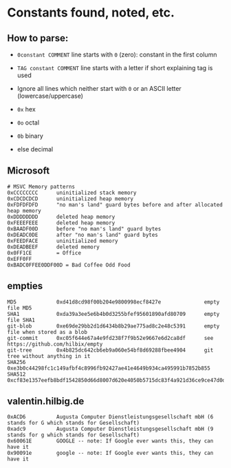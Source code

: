 # Constants found, noted, etc.

## How to parse:

- `0constant COMMENT` line starts with `0` (zero): constant in the first column
- `TAG constant COMMENT` line starts with a letter if short explaining tag is used
- Ignore all lines which neither start with `0` or an ASCII letter (lowercase/uppercase)

- `0x` hex
- `0o` octal
- `0b` binary
- else decimal

## Microsoft

```
# MSVC Memory patterns
0xCCCCCCCC      uninitialized stack memory
0xCDCDCDCD      uninitialized heap memory
0xFDFDFDFD      "no man's land" guard bytes before and after allocated heap memory
0xDDDDDDDD      deleted heap memory
0xFEEEFEEE      deleted heap memory
0xBAADF00D      before "no man's land" guard bytes
0xDEADC0DE      after "no man's land" guard bytes
0xFEEDFACE      uninitialized memory
0xDEADBEEF      deleted memory
0x0FF1CE        = Office
0xEFF0FF
0xBADC0FFEE0DDF00D = Bad Coffee Odd Food
```

## empties

```
MD5             0xd41d8cd98f00b204e9800998ecf8427e              empty file MD5
SHA1            0xda39a3ee5e6b4b0d3255bfef95601890afd80709      empty file SHA1
git-blob        0xe69de29bb2d1d6434b8b29ae775ad8c2e48c5391      empty file when stored as a blob
git-commit      0xc05f644e67a4e9fd238f7f9b52e9667e6d2ca8df      see https://github.com/hilbix/empty
git-tree        0x4b825dc642cb6eb9a060e54bf8d69288fbee4904      git tree without anything in it
SHA256          0xe3b0c44298fc1c149afbf4c8996fb92427ae41e4649b934ca495991b7852b855
SHA512          0xcf83e1357eefb8bdf1542850d66d8007d620e4050b5715dc83f4a921d36ce9ce47d0d13c5d85f2b0ff8318d2877eec2f63b931bd47417a81a538327af927da3e
```

## valentin.hilbig.de

```
0xACD6          Augusta Computer Dienstleistungsgesellschaft mbH (6 stands for G which stands for Gesellschaft)
0xadc9          Augusta Computer Dienstleistungsgesellschaft mbH (9 stands for g which stands for Gesellschaft)
0x60061E        GOOGLE -- note: If Google ever wants this, they can have it
0x90091e        google -- note: If Google ever wants this, they can have it
```
